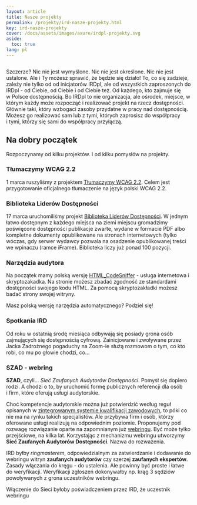 ```yaml
---
layout: article
title: Nasze projekty
permalink: /projekty/ird-nasze-projekty.html
key: ird-nasze-projekty
cover: /docs/assets/images/axure/irdpl-projekty.svg
aside:
  toc: true
lang: pl  
---
```


<div class="item">
  <div class="item__image">
    <img class="image image--lg" src="../docs/assets/images/axure/irdpl-projekty.svg" alt=""/>
  </div>
  <div class="item__content">
     <div class="item__description">
       <p>Szczerze? Nic nie jest wymyślone. Nic nie jest określone. Nic nie jest ustalone. Ale i Ty możesz sprawić, że będzie się działo! To, co się zadzieje, zależy nie tylko od od inicjatorów IRDpl, ale od wszystkich zaproszonych do IRDpl - od Ciebie, od Ciebie i od Ciebie też. Od każdego, kto zajmuje się w&nbsp;Polsce dostępnością. Bo IRDpl to nie organizacja, ale ośrodek, miejsce, w którym każdy może rozpocząć i realizować projekt na rzecz dostępności. Głównie taki, który wzbogaci zasoby przydatne w pracy nad dostępnością. Możesz go realizować sam lub z tymi, których zaprosisz do współpracy i&nbsp;tymi, którzy się sami do współpracy przyłączą.</p> 
    </div>
  </div>
</div>



<!--more-->

## Na dobry początek
Rozpoczynamy od kilku projektów. I od kilku pomysłów na projekty. 

### Tłumaczymy WCAG 2.2
1 marca ruszyliśmy z projektem [Tłumaczymy WCAG 2.2](tlumacz-z-nami-wcag-22.html). Celem jest przygotowanie oficjalnego tłumaczenie na język polski WCAG 2.2.

### Biblioteka Liderów Dostępności
17 marca uruchomiliśmy projekt [Biblioteka Liderów Dostępności](biblioteka-liderow-dostepnosci.html). W jednym łatwo dostępnym z każdego miejsca na ziemi miejscu gromadzimy poświęcone dostępności publikacje zwarte, wydane w formacie PDF albo kompletne dokumenty opublikowane na stronach internetowych (tylko wóczas, gdy serwer wydawcy pozwala na osadzenie opublikowanej treści we wpinaczu (ramce iFrame). Biblioteka liczy już ponad 100 pozycji. 

### Narzędzia audytora 
Na początek mamy polską wersję [HTML_CodeSniffer](https://www.irdpl.pl/HTML_CodeSniffer/) - usługa internetowa i skryptozakadka. Na stronie możesz zbadać zgodność ze standardami dostępności swojego kodu HTML. Za pomocą skryptozakładki możesz badać strony swojej witryny. 

Masz polską wersję narzędzia automatycznego? Podziel się!  

### Spotkania IRD
Od roku w ostatnią środę miesiąca odbywają się posiady grona osób zajmujących się dostępnością cyfrową. Zainicjowane i zwoływane przez Jacka Zadrożnego pogaduchy na Zoom-ie służą rozmowom o tym, co kto robi, co mu po głowie chodzi, co...  

### SZAD - webring
**SZAD**, czyli&hellip; _Sieć Zaufanych Audytorów Dostępności_. Pomysł się dopiero rodzi. A chodzi o to, by uruchomić formę publicznych referencji dla osób i&nbsp;firm, które oferują usługi audytorskie. 

Choć kompetencje audytorskie można już potwierdzić według reguł opisanych w&nbsp;[zintegrowanym systemie kwalifikacji zawodowych](https://kwalifikacje.gov.pl/p?id_pod=25497), to póki co nie ma na rynku takich specjalistów. Ale przybywa firm i osób, którzy oferowane usługi realizują na odpowiednim poziomie. 
Proponujemy pod rozwagę rozwiązanie oparte na zapomnianym już [webringu](https://pl.wikipedia.org/wiki/Webring). Być może tylko przejściowe, na kilka lat. Korzystając z mechanizmu webringu utworzymy **Sieć Zaufanych Audytorów Dostępności**. Nazwa do rozważenia. 

IRD byłby _ringmasterem_,  odpowiedzialnym za zatwierdzanie i dodawanie do webringu witryn **zaufanych audytorów** czy szerzej **zaufanych ekspertów**. Zasady włączania do kręgu - do ustalenia. Ale powinny być proste i łatwe do weryfikacji. Weryfikacji zgłoszeń dokonywałby np. krąg 3 sędziów powoływanych z grona uczestników webringu.      

Włączenie do Sieci byłoby poświadczeniem przez IRD, że uczestnik webringu  






